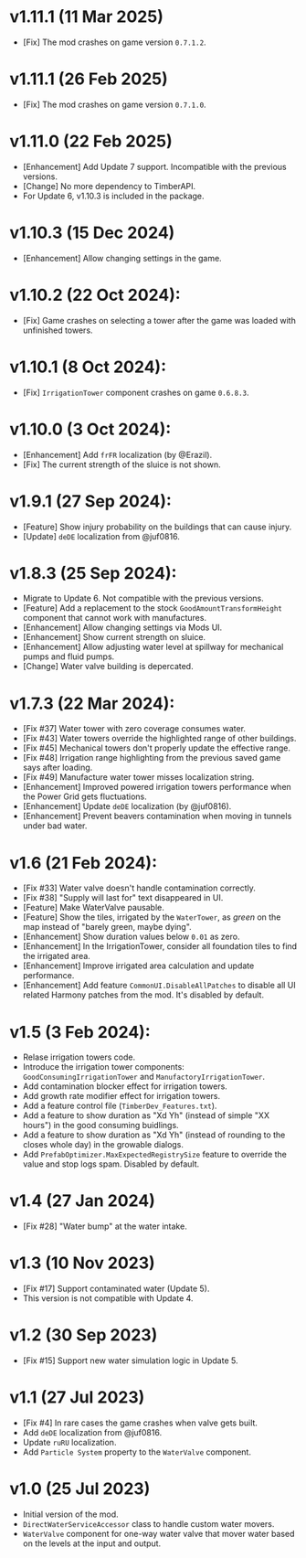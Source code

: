 # v1.11.1 (11 Mar 2025)
* [Fix] The mod crashes on game version `0.7.1.2`.

# v1.11.1 (26 Feb 2025)
* [Fix] The mod crashes on game version `0.7.1.0`.

# v1.11.0 (22 Feb 2025)
* [Enhancement] Add Update 7 support. Incompatible with the previous versions.
* [Change] No more dependency to TimberAPI.
* For Update 6, v1.10.3 is included in the package.

# v1.10.3 (15 Dec 2024)
* [Enhancement] Allow changing settings in the game.

# v1.10.2 (22 Oct 2024):
* [Fix] Game crashes on selecting a tower after the game was loaded with unfinished towers.

# v1.10.1 (8 Oct 2024):
* [Fix] `IrrigationTower` component crashes on game `0.6.8.3`.

# v1.10.0 (3 Oct 2024):
* [Enhancement] Add `frFR` localization (by @Erazil).
* [Fix] The current strength of the sluice is not shown.

# v1.9.1 (27 Sep 2024):
* [Feature] Show injury probability on the buildings that can cause injury.
* [Update] `deDE` localization from @juf0816.

# v1.8.3 (25 Sep 2024):
* Migrate to Update 6. Not compatible with the previous versions.
* [Feature] Add a replacement to the stock `GoodAmountTransformHeight` component that cannot work with manufactures.
* [Enhancement] Allow changing settings via Mods UI.
* [Enhancement] Show current strength on sluice.
* [Enhancement] Allow adjusting water level at spillway for mechanical pumps and fluid pumps.
* [Change] Water valve building is depercated.

# v1.7.3 (22 Mar 2024):
* [Fix #37] Water tower with zero coverage consumes water.
* [Fix #43] Water towers override the highlighted range of other buildings.
* [Fix #45] Mechanical towers don't properly update the effective range.
* [Fix #48] Irrigation range highlighting from the previous saved game says after loading.
* [Fix #49] Manufacture water tower misses localization string.
* [Enhancement] Improved powered irrigation towers performance when the Power Grid gets fluctuations.
* [Enhancement] Update `deDE` localization (by @juf0816).
* [Enhancement] Prevent beavers contamination when moving in tunnels under bad water.

# v1.6 (21 Feb 2024):
* [Fix #33] Water valve doesn't handle contamination correctly.
* [Fix #38] "Supply will last for" text disappeared in UI.
* [Feature] Make WaterValve pausable.
* [Feature] Show the tiles, irrigated by the `WaterTower`, as *green* on the map instead of
  "barely green, maybe dying".
* [Enhancement] Show duration values below `0.01` as zero.
* [Enhancement] In the IrrigationTower, consider all foundation tiles to find the irrigated area.
* [Enhancement] Improve irrigated area calculation and update performance.
* [Enhancement] Add feature `CommonUI.DisableAllPatches` to disable all UI related Harmony patches
  from the mod. It's disabled by default.

# v1.5 (3 Feb 2024):
* Relase irrigation towers code.
* Introduce the irrigation tower components: `GoodConsumingIrrigationTower` and `ManufactoryIrrigationTower`.
* Add contamination blocker effect for irrigation towers.
* Add growth rate modifier effect for irrigation towers.
* Add a feature control file (`TimberDev_Features.txt`).
* Add a feature to show duration as "Xd Yh" (instead of simple "XX hours") in the good consuming buidlings.
* Add a feature to show duration as "Xd Yh" (instead of rounding to the closes whole day) in the growable dialogs.
* Add `PrefabOptimizer.MaxExpectedRegistrySize` feature to override the value and stop logs spam. Disabled by default.

# v1.4 (27 Jan 2024)
* [Fix #28] "Water bump" at the water intake.

# v1.3 (10 Nov 2023)
* [Fix #17] Support contaminated water (Update 5).
* This version is not compatible with Update 4.

# v1.2 (30 Sep 2023)
* [Fix #15] Support new water simulation logic in Update 5.

# v1.1 (27 Jul 2023)
* [Fix #4] In rare cases the game crashes when valve gets built.
* Add `deDE` localization from @juf0816.
* Update `ruRU` localization.
* Add `Particle System` property to the `WaterValve` component.

# v1.0 (25 Jul 2023)
* Initial version of the mod.
* `DirectWaterServiceAccessor` class to handle custom water movers.
* `WaterValve` component for one-way water valve that mover water based on the levels at the input and
  output.

